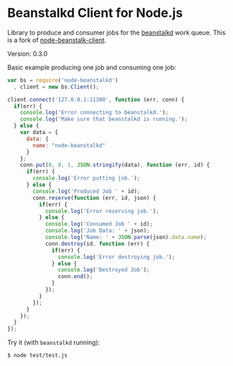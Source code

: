 Beanstalkd Client for Node.js
=============================

Library to produce and consumer jobs for the [beanstalkd](http://kr.github.io/beanstalkd/) work queue. This is a fork of [node-beanstalk-client](https://github.com/benlund/node-beanstalk-client).

Version: 0.3.0

Basic example producing one job and consuming one job:

```js
var bs = require('node-beanstalkd')
  , client = new bs.Client();

client.connect('127.0.0.1:11300', function (err, conn) {
  if(err) {
    console.log('Error connecting to beanstalkd.');
    console.log('Make sure that beanstalkd is running.');
  } else {
    var data = {
      data: {
        name: "node-beanstalkd"
      }
    };
    conn.put(0, 0, 1, JSON.stringify(data), function (err, id) {
      if(err) {
        console.log('Error putting job.');
      } else {
        console.log('Produced Job ' + id);
        conn.reserve(function (err, id, json) {
          if(err) {
            console.log('Error reserving job.');
          } else {
            console.log('Consumed Job ' + id);
            console.log('Job Data: ' + json);
            console.log('Name: ' + JSON.parse(json).data.name);
            conn.destroy(id, function (err) {
              if(err) {
                console.log('Error destroying job.');
              } else {
                console.log('Destroyed Job');
                conn.end();
              }
            });
          }
        });
      }
    });
  }
});
```


Try it (with `beanstalkd` running):

    $ node test/test.js
